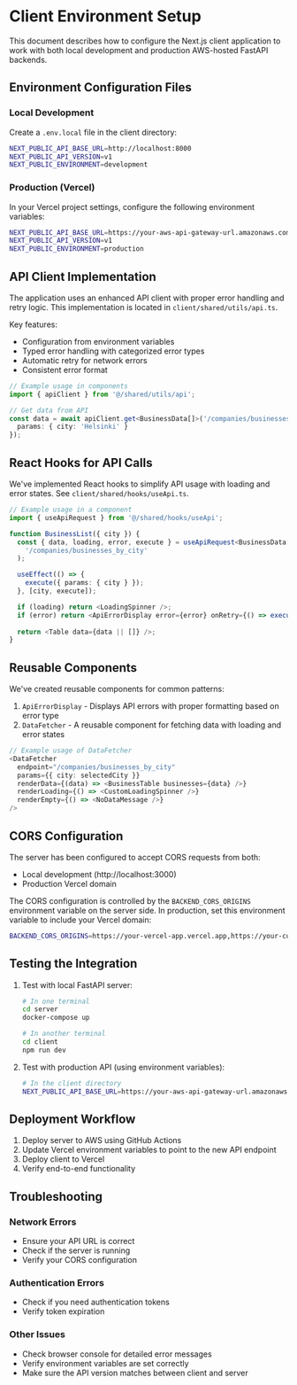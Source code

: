 # Client Environment Setup

This document describes how to configure the Next.js client application to work with both local development and production AWS-hosted FastAPI backends.

## Environment Configuration Files

### Local Development

Create a `.env.local` file in the client directory:

```bash
NEXT_PUBLIC_API_BASE_URL=http://localhost:8000
NEXT_PUBLIC_API_VERSION=v1
NEXT_PUBLIC_ENVIRONMENT=development
```

### Production (Vercel)

In your Vercel project settings, configure the following environment variables:

```bash
NEXT_PUBLIC_API_BASE_URL=https://your-aws-api-gateway-url.amazonaws.com
NEXT_PUBLIC_API_VERSION=v1
NEXT_PUBLIC_ENVIRONMENT=production
```

## API Client Implementation

The application uses an enhanced API client with proper error handling and retry logic. This implementation is located in `client/shared/utils/api.ts`.

Key features:
- Configuration from environment variables
- Typed error handling with categorized error types
- Automatic retry for network errors
- Consistent error format

```typescript
// Example usage in components
import { apiClient } from '@/shared/utils/api';

// Get data from API
const data = await apiClient.get<BusinessData[]>('/companies/businesses_by_city', {
  params: { city: 'Helsinki' }
});
```

## React Hooks for API Calls

We've implemented React hooks to simplify API usage with loading and error states. See `client/shared/hooks/useApi.ts`.

```typescript
// Example usage in a component
import { useApiRequest } from '@/shared/hooks/useApi';

function BusinessList({ city }) {
  const { data, loading, error, execute } = useApiRequest<BusinessData[]>(
    '/companies/businesses_by_city'
  );

  useEffect(() => {
    execute({ params: { city } });
  }, [city, execute]);

  if (loading) return <LoadingSpinner />;
  if (error) return <ApiErrorDisplay error={error} onRetry={() => execute({ params: { city } })} />;
  
  return <Table data={data || []} />;
}
```

## Reusable Components

We've created reusable components for common patterns:

1. `ApiErrorDisplay` - Displays API errors with proper formatting based on error type
2. `DataFetcher` - A reusable component for fetching data with loading and error states

```typescript
// Example usage of DataFetcher
<DataFetcher
  endpoint="/companies/businesses_by_city"
  params={{ city: selectedCity }}
  renderData={(data) => <BusinessTable businesses={data} />}
  renderLoading={() => <CustomLoadingSpinner />}
  renderEmpty={() => <NoDataMessage />}
/>
```

## CORS Configuration

The server has been configured to accept CORS requests from both:
- Local development (http://localhost:3000)
- Production Vercel domain

The CORS configuration is controlled by the `BACKEND_CORS_ORIGINS` environment variable on the server side. In production, set this environment variable to include your Vercel domain:

```bash
BACKEND_CORS_ORIGINS=https://your-vercel-app.vercel.app,https://your-custom-domain.com
```

## Testing the Integration

1. Test with local FastAPI server:
   ```bash
   # In one terminal
   cd server
   docker-compose up
   
   # In another terminal
   cd client
   npm run dev
   ```

2. Test with production API (using environment variables):
   ```bash
   # In the client directory
   NEXT_PUBLIC_API_BASE_URL=https://your-aws-api-gateway-url.amazonaws.com npm run dev
   ```

## Deployment Workflow

1. Deploy server to AWS using GitHub Actions
2. Update Vercel environment variables to point to the new API endpoint
3. Deploy client to Vercel
4. Verify end-to-end functionality 

## Troubleshooting

### Network Errors
- Ensure your API URL is correct
- Check if the server is running
- Verify your CORS configuration

### Authentication Errors
- Check if you need authentication tokens
- Verify token expiration

### Other Issues
- Check browser console for detailed error messages
- Verify environment variables are set correctly
- Make sure the API version matches between client and server 